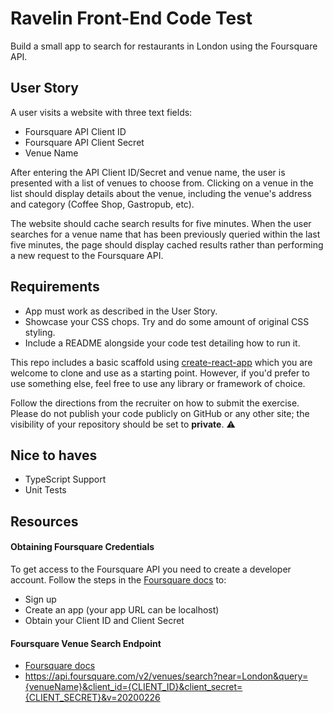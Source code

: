 # Ravelin Front-End Code Test
Build a small app to search for restaurants in London using the Foursquare API.

## User Story
A user visits a website with three text fields:

- Foursquare API Client ID
- Foursquare API Client Secret
- Venue Name

After entering the API Client ID/Secret and venue name, the user is presented with a list of venues to choose from. Clicking on a venue in the list should display details about the venue, including the venue's address and category (Coffee Shop, Gastropub, etc).

The website should cache search results for five minutes. When the user searches for a venue name that has been previously queried within the last five minutes, the page should display cached results rather than performing a new request to the Foursquare API.

## Requirements
- App must work as described in the User Story.
- Showcase your CSS chops. Try and do some amount of original CSS styling.
- Include a README alongside your code test detailing how to run it.

This repo includes a basic scaffold using [create-react-app](https://github.com/facebook/create-react-app) which you are welcome to clone and use as a starting point. However, if you'd prefer to use something else, feel free to use any library or framework of choice.

Follow the directions from the recruiter on how to submit the exercise. Please do not publish your code publicly on GitHub or any other site; the visibility of your repository should be set to **private**. :warning:

## Nice to haves
- TypeScript Support
- Unit Tests

## Resources

#### Obtaining Foursquare Credentials
To get access to the Foursquare API you need to create a developer account. Follow the steps in the [Foursquare docs](https://developer.foursquare.com/docs/api) to:
- Sign up
- Create an app (your app URL can be localhost)
- Obtain your Client ID and Client Secret

#### Foursquare Venue Search Endpoint
- [Foursquare docs](https://developer.foursquare.com/docs/places-api/)
- https://api.foursquare.com/v2/venues/search?near=London&query={venueName}&client_id={CLIENT_ID}&client_secret={CLIENT_SECRET}&v=20200226
